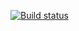 [![Build status](https://ci.appveyor.com/api/projects/status/r7ns59jmax3vv0qg?svg=true)](https://ci.appveyor.com/project/TatianaRem/page-objects-bdd)
